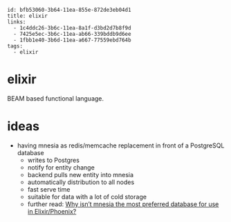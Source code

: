 ```
id: bfb53060-3b64-11ea-855e-872de3eb04d1
title: elixir
links:
  - 1c4ddc26-3b6c-11ea-8a1f-d3bd2d7b8f9d
  - 7425e5ec-3b6c-11ea-ab66-339bddb9d6ee
  - 1fbb1e40-3b6d-11ea-a667-77559ebd764b
tags:
  - elixir
```

# elixir

BEAM based functional language.

# ideas

* having mnesia as redis/memcache replacement in front of a PostgreSQL database
  * writes to Postgres
  * notify for entity change
  * backend pulls new entity into mnesia
  * automatically distribution to all nodes
  * fast serve time
  * suitable for data with a lot of cold storage
  * further read: [Why isn’t mnesia the most preferred database for use in Elixir/Phoenix?][1]

[1]: https://elixirforum.com/t/why-isn-t-mnesia-the-most-preferred-database-for-use-in-elixir-phoenix/16811/20
